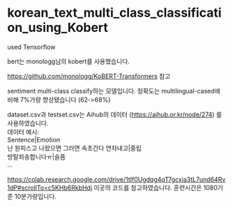 # korean_text_multi_class_classification_using_Kobert<br>

used Tensorflow<br>

bert는 monologg님의 kobert를 사용했습니다.

https://github.com/monologg/KoBERT-Transformers 참고

sentiment multi-class classify하는 모델입니다. 정확도는 multilingual-cased에 비해 7%가량 향상됐습니다 (62->68%)

dataset.csv과 testset.csv는 Aihub의 데이터 (https://aihub.or.kr/node/274) 를 사용하였습니다.
<br>
데이터 예시:<br>
Sentence|Emotion<br>
난 원피스고 나왔으면 그러면 속초간다 연차내고|중립<br>
방탈죄송합니다ㅠ|슬픔<br>
...<br>
<br>
https://colab.research.google.com/drive/1tIf0Ugdqg4qT7gcxia3tL7und64Rv1dP#scrollTo=c5KHb6RkbHdj 이곳의 코드를 참고하였습니다. 훈련시간은 1080기준 10분가량입니다.
